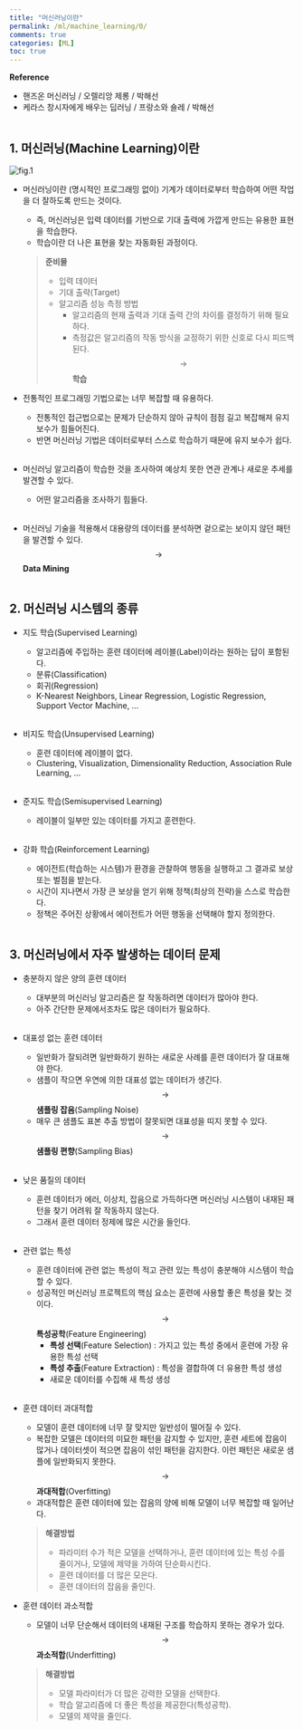```yaml
---
title: "머신러닝이란"
permalink: /ml/machine_learning/0/
comments: true
categories: [ML]
toc: true
---
```


**Reference**

- 핸즈온 머신러닝 / 오렐리앙 제롱 / 박해선
- 케라스 창시자에게 배우는 딥러닝 / 프랑소와 숄레 / 박해선
<br><br>

## 1. 머신러닝(Machine Learning)이란

![fig.1](../images/ml_0_1.png)

- 머신러닝이란 (명시적인 프로그래밍 없이) 기계가 데이터로부터 학습하여 어떤 작업을 더 잘하도록 만드는 것이다.
  - 즉, 머신러닝은 입력 데이터를 기반으로 기대 출력에 가깝게 만드는 유용한 표현을 학습한다.
  - 학습이란 더 나은 표현을 찾는 자동화된 과정이다.
  > **준비물**
  > - 입력 데이터
  > - 기대 출략(Target)
  > - 알고리즘 성능 측정 방법
  >   - 알고리즘의 현재 출력과 기대 출력 간의 차이를 결정하기 위해 필요하다.
  >   - 측정값은 알고리즘의 작동 방식을 교정하기 위한 신호로 다시 피드백된다. $$ \to $$ **학습**


- 전통적인 프로그래밍 기법으로는 너무 복잡할 때 유용하다.
  - 전통적인 접근법으로는 문제가 단순하지 않아 규칙이 점점 길고 복잡해져 유지 보수가 힘들어진다.
  - 반면 머신러닝 기법은 데이터로부터 스스로 학습하기 때문에 유지 보수가 쉽다.
<br><br>

- 머신러닝 알고리즘이 학습한 것을 조사하여 예상치 못한 연관 관계나 새로운 추세를 발견할 수 있다.
  - 어떤 알고리즘을 조사하기 힘들다.
<br><br>

- 머신러닝 기술을 적용해서 대용량의 데이터를 분석하면 겉으로는 보이지 않던 패턴을 발견할 수 있다. $$ \to $$ **Data Mining**
<br><br>

## 2. 머신러닝 시스템의 종류

- 지도 학습(Supervised Learning)
  - 알고리즘에 주입하는 훈련 데이터에 레이블(Label)이라는 원하는 답이 포함된다.
  - 분류(Classification)
  - 회귀(Regression)
  - K-Nearest Neighbors, Linear Regression, Logistic Regression, Support Vector Machine, ...
<br><br>

- 비지도 학습(Unsupervised Learning)
  - 훈련 데이터에 레이블이 없다.
  - Clustering, Visualization, Dimensionality Reduction, Association Rule Learning, ...
<br><br>

- 준지도 학습(Semisupervised Learning)
  - 레이블이 일부만 있는 데이터를 가지고 훈련한다.
<br><br>

- 강화 학습(Reinforcement Learning)
  - 에이전트(학습하는 시스템)가 환경을 관찰하여 행동을 실행하고 그 결과로 보상 또는 벌점을 받는다.
  - 시간이 지나면서 가장 큰 보상을 얻기 위해 정책(최상의 전략)을 스스로 학습한다.
  - 정책은 주어진 상황에서 에이전트가 어떤 행동을 선택해야 할지 정의한다.
<br><br>

## 3. 머신러닝에서 자주 발생하는 데이터 문제

- 충분하지 않은 양의 훈련 데이터
  - 대부분의 머신러닝 알고리즘은 잘 작동하려면 데이터가 많아야 한다.
  - 아주 간단한 문제에서조차도 많은 데이터가 필요하다.
<br><br>

- 대표성 없는 훈련 데이터
  - 일반화가 잘되려면 일반화하기 원하는 새로운 사례를 훈련 데이터가 잘 대표해야 한다.
  - 샘플이 작으면 우연에 의한 대표성 없는 데이터가 생긴다. $$ \to $$ **샘플링 잡음**(Sampling Noise)
  - 매우 큰 샘플도 표본 추출 방법이 잘못되면 대표성을 띠지 못할 수 있다. $$ \to $$ **샘플링 편향**(Sampling Bias)
<br><br>

- 낮은 품질의 데이터
  - 훈련 데이터가 에러, 이상치, 잡음으로 가득하다면 머신러닝 시스템이 내재된 패턴을 찾기 어려워 잘 작동하지 않는다.
  - 그래서 훈련 데이터 정제에 많은 시간을 들인다.
<br><br>

- 관련 없는 특성
  - 훈련 데이터에 관련 없는 특성이 적고 관련 있는 특성이 충분해야 시스템이 학습할 수 있다.
  - 성공적인 머신러닝 프로젝트의 핵심 요소는 훈련에 사용할 좋은 특성을 찾는 것이다. $$ \to $$ **특성공학**(Feature Engineering)
    - **특성 선택**(Feature Selection) : 가지고 있는 특성 중에서 훈련에 가장 유용한 특성 선택
    - **특성 추출**(Feature Extraction) : 특성을 결합하여 더 유용한 특성 생성
    - 새로운 데이터를 수집해 새 특성 생성
<br><br>

- 훈련 데이터 과대적합
  - 모델이 훈련 데이터에 너무 잘 맞지만 일반성이 떨어질 수 있다.
  - 복잡한 모델은 데이터의 미묘한 패턴을 감지할 수 있지만, 훈련 세트에 잡음이 많거나 데이터셋이 적으면 잡음이 섞인 패턴을 감지한다. 이런 패턴은 새로운 샘플에 일반화되지 못한다. $$ \to $$ **과대적합**(Overfitting)
  - 과대적합은 훈련 데이터에 있는 잡음의 양에 비해 모델이 너무 복잡할 때 일어난다.
  > **해결방법**
  > - 파라미터 수가 적은 모델을 선택하거나, 훈련 데이터에 있는 특성 수를 줄이거나, 모델에 제약을 가하여 단순화시킨다.
  > - 훈련 데이터를 더 많은 모은다.
  > - 훈련 데이터의 잡음을 줄인다.


- 훈련 데이터 과소적합
  - 모델이 너무 단순해서 데이터의 내재된 구조를 학습하지 못하는 경우가 있다. $$ \to $$ **과소적합**(Underfitting)
  > **해결방법**
  > - 모델 파라미터가 더 많은 강력한 모델을 선택한다.
  > - 학습 알고리즘에 더 좋은 특성을 제공한다(특성공학).
  > - 모델의 제약을 줄인다.
